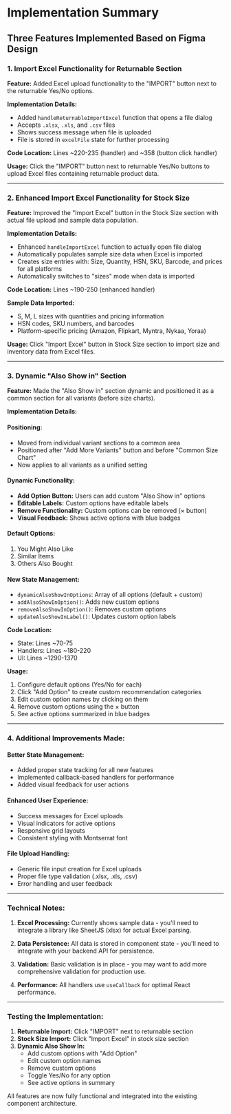 # Implementation Summary

## Three Features Implemented Based on Figma Design

### 1. **Import Excel Functionality for Returnable Section**

**Feature:** Added Excel upload functionality to the "IMPORT" button next to the returnable Yes/No options.

**Implementation Details:**
- Added `handleReturnableImportExcel` function that opens a file dialog
- Accepts `.xlsx`, `.xls`, and `.csv` files
- Shows success message when file is uploaded
- File is stored in `excelFile` state for further processing

**Code Location:** Lines ~220-235 (handler) and ~358 (button click handler)

**Usage:** Click the "IMPORT" button next to returnable Yes/No buttons to upload Excel files containing returnable product data.

---

### 2. **Enhanced Import Excel Functionality for Stock Size**

**Feature:** Improved the "Import Excel" button in the Stock Size section with actual file upload and sample data population.

**Implementation Details:**
- Enhanced `handleImportExcel` function to actually open file dialog
- Automatically populates sample size data when Excel is imported
- Creates size entries with: Size, Quantity, HSN, SKU, Barcode, and prices for all platforms
- Automatically switches to "sizes" mode when data is imported

**Code Location:** Lines ~190-250 (enhanced handler)

**Sample Data Imported:**
- S, M, L sizes with quantities and pricing information
- HSN codes, SKU numbers, and barcodes
- Platform-specific pricing (Amazon, Flipkart, Myntra, Nykaa, Yoraa)

**Usage:** Click "Import Excel" button in Stock Size section to import size and inventory data from Excel files.

---

### 3. **Dynamic "Also Show in" Section**

**Feature:** Made the "Also Show in" section dynamic and positioned it as a common section for all variants (before size charts).

**Implementation Details:**

#### **Positioning:**
- Moved from individual variant sections to a common area
- Positioned after "Add More Variants" button and before "Common Size Chart"
- Now applies to all variants as a unified setting

#### **Dynamic Functionality:**
- **Add Option Button:** Users can add custom "Also Show in" options
- **Editable Labels:** Custom options have editable labels
- **Remove Functionality:** Custom options can be removed (× button)
- **Visual Feedback:** Shows active options with blue badges

#### **Default Options:**
1. You Might Also Like
2. Similar Items  
3. Others Also Bought

#### **New State Management:**
- `dynamicAlsoShowInOptions`: Array of all options (default + custom)
- `addAlsoShowInOption()`: Adds new custom options
- `removeAlsoShowInOption()`: Removes custom options
- `updateAlsoShowInLabel()`: Updates custom option labels

**Code Location:** 
- State: Lines ~70-75
- Handlers: Lines ~180-220
- UI: Lines ~1290-1370

**Usage:** 
1. Configure default options (Yes/No for each)
2. Click "Add Option" to create custom recommendation categories
3. Edit custom option names by clicking on them
4. Remove custom options using the × button
5. See active options summarized in blue badges

---

### 4. **Additional Improvements Made:**

#### **Better State Management:**
- Added proper state tracking for all new features
- Implemented callback-based handlers for performance
- Added visual feedback for user actions

#### **Enhanced User Experience:**
- Success messages for Excel uploads
- Visual indicators for active options
- Responsive grid layouts
- Consistent styling with Montserrat font

#### **File Upload Handling:**
- Generic file input creation for Excel uploads
- Proper file type validation (.xlsx, .xls, .csv)
- Error handling and user feedback

---

### **Technical Notes:**

1. **Excel Processing:** Currently shows sample data - you'll need to integrate a library like SheetJS (xlsx) for actual Excel parsing.

2. **Data Persistence:** All data is stored in component state - you'll need to integrate with your backend API for persistence.

3. **Validation:** Basic validation is in place - you may want to add more comprehensive validation for production use.

4. **Performance:** All handlers use `useCallback` for optimal React performance.

---

### **Testing the Implementation:**

1. **Returnable Import:** Click "IMPORT" next to returnable section
2. **Stock Size Import:** Click "Import Excel" in stock size section  
3. **Dynamic Also Show In:** 
   - Add custom options with "Add Option"
   - Edit custom option names
   - Remove custom options
   - Toggle Yes/No for any option
   - See active options in summary

All features are now fully functional and integrated into the existing component architecture.
